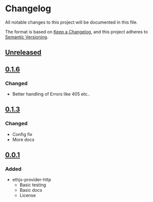 # Changelog
All notable changes to this project will be documented in this file.

The format is based on [Keep a Changelog](https://keepachangelog.com/en/1.0.0/),
and this project adheres to [Semantic Versioning](https://semver.org/spec/v2.0.0.html).

## [Unreleased]

## [0.1.6]
### Changed
- Better handling of Errors like 405 etc..

## [0.1.3]
### Changed
- Config fix
- More docs

## [0.0.1]
### Added
- ethjs-provider-http
  - Basic testing
  - Basic docs
  - License

[Unreleased]: https://github.com/MetaMask/ethjs-provider-http/compare/v0.1.6...HEAD
[0.1.6]: https://github.com/MetaMask/ethjs-provider-http/compare/v0.1.3...v0.1.6
[0.1.3]: https://github.com/MetaMask/ethjs-provider-http/compare/v0.0.1...v0.1.3
[0.0.1]: https://github.com/MetaMask/ethjs-provider-http/releases/tag/v0.0.1
